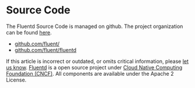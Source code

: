 # Source Code

The Fluentd Source Code is managed on github. The project organization can be found [here](https://github.com/fluent/).

* [github.com/fluent/](http://github.com/fluent/)
* [github.com/fluent/fluentd](http://github.com/fluent/fluentd)

If this article is incorrect or outdated, or omits critical information, please [let us know](https://github.com/fluent/fluentd-docs-gitbook/issues?state=open). [Fluentd](http://www.fluentd.org/) is a open source project under [Cloud Native Computing Foundation \(CNCF\)](https://cncf.io/). All components are available under the Apache 2 License.

